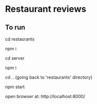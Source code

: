 
# Restaurant reviews 

## To run 

cd restaurants 

npm i


cd server

npm i

cd ..       (going back to 'restaurants' directory)

npm start

open browser at:
http://localhost:8000/






